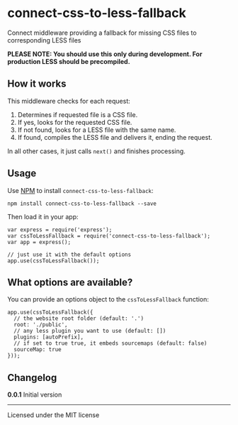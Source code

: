 # connect-css-to-less-fallback

Connect middleware providing a fallback for missing CSS files to corresponding LESS files

__PLEASE NOTE: You should use this only during development. For production LESS should be precompiled.__

## How it works

This middleware checks for each request:

1. Determines if requested file is a CSS file.
2. If yes, looks for the requested CSS file.
3. If not found, looks for a LESS file with the same name.
4. If found, compiles the LESS file and delivers it, ending the request.

In all other cases, it just calls `next()` and finishes processing.

## Usage

Use [NPM](http://npmjs.org) to install `connect-css-to-less-fallback`:

    npm install connect-css-to-less-fallback --save

Then load it in your app:

    var express = require('express');
    var cssToLessFallback = require('connect-css-to-less-fallback');
    var app = express();

    // just use it with the default options
    app.use(cssToLessFallback());

## What options are available?

You can provide an options object to the `cssToLessFallback` function:

    app.use(cssToLessFallback({
      // the website root folder (default: '.')
      root: './public',
      // any less plugin you want to use (default: [])
      plugins: [autoPrefix],
      // if set to true true, it embeds sourcemaps (default: false)
      sourceMap: true
    }));

## Changelog

__0.0.1__ Initial version

---
Licensed under the MIT license
